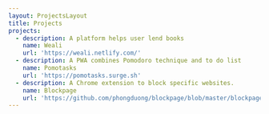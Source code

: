 ```yaml
---
layout: ProjectsLayout
title: Projects
projects:
  - description: A platform helps user lend books
    name: Weali
    url: 'https://weali.netlify.com/'
  - description: A PWA combines Pomodoro technique and to do list
    name: Pomotasks
    url: 'https://pomotasks.surge.sh'
  - description: A Chrome extension to block specific websites.
    name: Blockpage
    url: 'https://github.com/phongduong/blockpage/blob/master/blockpage.crx'
---
```


